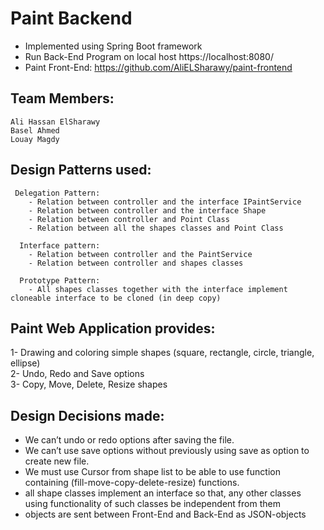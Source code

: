 # Paint Backend
- Implemented using Spring Boot framework
- Run Back-End Program on local host https://localhost:8080/ 
- Paint Front-End: https://github.com/AliELSharawy/paint-frontend

## Team Members:
    Ali Hassan ElSharawy
    Basel Ahmed
    Louay Magdy
    
## Design Patterns used:
     Delegation Pattern:
        - Relation between controller and the interface IPaintService
        - Relation between controller and the interface Shape
        - Relation between controller and Point Class
        - Relation between all the shapes classes and Point Class
   
      Interface pattern:
        - Relation between controller and the PaintService
        - Relation between controller and shapes classes
    
      Prototype Pattern:
        - All shapes classes together with the interface implement cloneable interface to be cloned (in deep copy)
   
## Paint Web Application provides:
 1- Drawing and coloring simple shapes (square, rectangle, circle, triangle, ellipse)\
 2- Undo, Redo and Save options\
 3- Copy, Move, Delete, Resize shapes
 
## Design Decisions made:
  - We can’t undo or redo options after saving the file.
  - We can’t use save options without previously using save as option to create new file.
  - We must use Cursor from shape list to be able to use function containing (fill-move-copy-delete-resize) functions.
  - all shape classes implement an interface so that, any other classes using functionality of such classes be independent from them
  - objects are sent between Front-End and Back-End as JSON-objects
